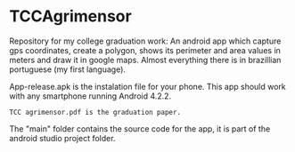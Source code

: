 # TCCAgrimensor
Repository for my college graduation work: An android app which capture gps coordinates, create a polygon, shows its perimeter and area values in meters and draw it in google maps. Almost everything there is in brazillian portuguese (my first language).

  App-release.apk is the instalation file for your phone. This app should work with any smartphone running Android 4.2.2.
  
 	TCC agrimensor.pdf is the graduation paper.
  
  The "main" folder contains the source code for the app, it is part of the android studio project folder.
